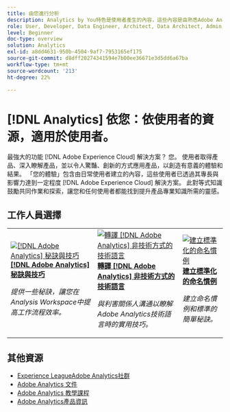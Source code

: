 ```yaml
---
title: 由您進行分析
description: Analytics by You特色是使用者產生的內容，這些內容是由熟悉Adobe Analytics並擁有一定專業水準和影響力的日常使用者所建立。
role: User, Developer, Data Engineer, Architect, Data Architect, Admin, Leader
level: Beginner
doc-type: overview
solution: Analytics
exl-id: a8dd4631-950b-4504-9af7-7953165ef175
source-git-commit: d8dff20274341594e7b00ee36671e3d5dd6a67ba
workflow-type: tm+mt
source-wordcount: '213'
ht-degree: 22%

---
```


# [!DNL Analytics] 依您：依使用者的資源，適用於使用者。

最強大的功能 [!DNL Adobe Experience Cloud] 解決方案？ 您。 使用者取得產品、深入瞭解產品，並以令人驚豔、創新的方式應用產品，以創造有意義的體驗和結果。 「您的體驗」包含由日常使用者建立的內容，這些使用者已透過其專長與影響力達到一定程度 [!DNL Adobe Experience Cloud] 解決方案。 此對等式知識鼓勵共同作業和探索，讓您和任何使用者都能找到提升產品專業知識所需的靈感。

<div id="recs-overview-body-1"></div>
<div id="recs-overview-body-2"></div>
<div id="recs-overview-body-3"></div>
<div id="recs-overview-body-4"></div>
<div id="recs-overview-body-5"></div>
<div id="recs-overview-body-6"></div>

<div id="staff-picks-section">

## 工作人員選擇

<table>
<tr>
  <td>
    <a href="/help/analytics/analysis-workspace/tips-and-tricks/right-click-tips-and-tricks-for-more-efficient-workflows.md">
      <img alt="[!DNL Adobe Analytics] 秘訣與技巧" src="https://video.tv.adobe.com/v/3417736?format=jpeg" />
    </a>
    <div>
      <a href="/help/analytics/analysis-workspace/tips-and-tricks/right-click-tips-and-tricks-for-more-efficient-workflows.md">
    <strong>[!DNL Adobe Analytics] 秘訣與技巧</strong>
    </a>
    </div>
    <p>
    <em>提供一些秘訣，讓您在Analysis Workspace中提高工作流程效率。</em>
    <p>
  </td>
  <td>
    <a href="/help/marketo/programs/email-programs.md">
      <img alt="轉譯 [!DNL Adobe Analytics] 非技術方式的技術語言" src="https://video.tv.adobe.com/v/342066?format=jpeg" />
    </a>
    <div>
      <a href="/help/analytics/administration/key-admin-skills/translating-adobe-analytics-technical-language.md">
    <strong>轉譯 [!DNL Adobe Analytics] 非技術方式的技術語言</strong>
    </a>
    </div>
    <p>
    <em>與利害關係人溝通以瞭解Adobe Analytics技術語言時的實用技巧。</em>
    <p>
  </td>
  <td>
    <a href="/help/analytics/administration/admin-tips/create-standardized-naming-conventions.md">
      <img alt="建立標準化的命名慣例" src="https://cdn.experienceleague.adobe.com/thumb/10531.jpg" />
    </a>
    <div>
      <a href="/help/analytics/administration/admin-tips/create-standardized-naming-conventions.md">
    <strong>建立標準化的命名慣例</strong>
    </a>
    </div>
    <p>
    <em>建立命名慣例和標準的簡單秘訣。</em>
    <p>
  </td>
</tr>
</table>

</div>

## 其他資源

* [Experience LeagueAdobe Analytics社群](https://experienceleaguecommunities.adobe.com/t5/adobe-analytics/ct-p/adobe-analytics-community)
* [Adobe Analytics 文件](https://experienceleague.adobe.com/docs/analytics.html)
* [Adobe Analytics 教學課程](https://experienceleague.adobe.com/docs/analytics-learn/tutorials/overview.html)
* [Adobe Analytics產品資訊](https://business.adobe.com/products/analytics/adobe-analytics.html)
